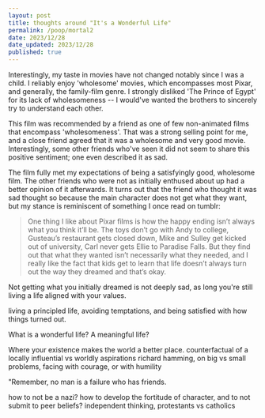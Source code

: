 ```yaml
---
layout: post
title: thoughts around "It's a Wonderful Life"
permalink: /poop/mortal2
date: 2023/12/28
date_updated: 2023/12/28
published: true
---
```


Interestingly, my taste in movies have not changed notably since I was a child. I reliably enjoy 'wholesome' movies, which encompasses most Pixar, and generally, the family-film genre. I strongly disliked 'The Prince of Egypt' for its lack of wholesomeness -- I would've wanted the brothers to sincerely try to understand each other.  

This film was recommended by a friend as one of few non-animated films that encompass 'wholesomeness'. That was a strong selling point for me, and a close friend agreed that it was a wholesome and very good movie. Interestingly, some other friends who've seen it did not seem to share this positive sentiment; one even described it as sad. 

The film fully met my expectations of being a satisfyingly good, wholesome film. The other friends who were not as initially enthused about up had a better opinion of it afterwards. It turns out that the friend who thought it was sad thought so because the main character does not get what they want, but my stance is reminiscent of something I once read on tumblr:
>One thing I like about Pixar films is how the happy ending isn’t always what you think it’ll be. The toys don’t go with Andy to college, Gusteau’s restaurant gets closed down, Mike and Sulley get kicked out of university, Carl never gets Ellie to Paradise Falls. But they find out that what they wanted isn’t necessarily what they needed, and I really like the fact that kids get to learn that life doesn’t always turn out the way they dreamed and that’s okay.

Not getting what you initially dreamed is not deeply sad, as long you're still living a life aligned with your values.

living a principled life, avoiding temptations, and being satisfied with how things turned out. 

What is a wonderful life? A meaningful life? 

Where your existence makes the world a better place.
counterfactual of a locally influential vs worldly aspirations
richard hamming, on big vs small problems, facing with courage, or with humility

"Remember, no man is a failure who has friends.

how to not be a nazi?
how to develop the fortitude of character, and to not submit to peer beliefs?
independent thinking, protestants vs catholics